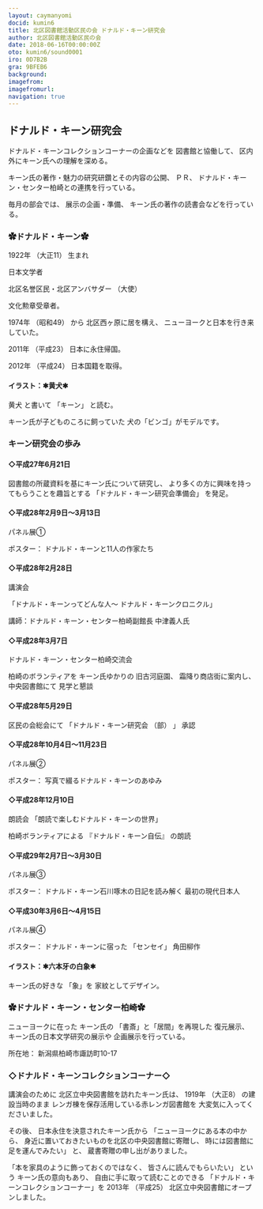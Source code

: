```yaml
---
layout: caymanyomi
docid: kumin6
title: 北区図書館活動区民の会 ドナルド・キーン研究会
author: 北区図書館活動区民の会
date: 2018-06-16T00:00:00Z
oto: kumin6/sound0001
iro: 0D7B2B
gra: 9BFEB6
background: 
imagefrom: 
imagefromurl: 
navigation: true
---
```

   
## <span data-dur="2.865" data-begin="0.000">ドナルド・キーン研究会</span>

<!--span data-dur="1.64" data-begin="2.865">読み上げ時間</span>
<span data-dur="2.312" data-begin="4.505">約6分消す</span-->

<span data-dur="3.452" data-begin="6.817">ドナルド・キーンコレクションコーナーの企画などを</span>
<span data-dur="2.165" data-begin="10.269">図書館と協働して、</span>
<span data-dur="4.409" data-begin="12.434">区内外にキーン氏への理解を深める。</span>

<span data-dur="6.254" data-begin="16.843">キーン氏の著作・魅力の研究研鑽とその内容の公開、</span>
<span data-dur="1.165" data-begin="23.097">ＰＲ、</span>
<span data-dur="5.337" data-begin="24.262">ドナルド・キーン・センター柏崎との連携を行っている。</span>

<span data-dur="1.864" data-begin="29.599">毎月の部会では、</span>
<span data-dur="1.958" data-begin="31.463">展示の企画・準備、</span>
<span data-dur="5.191" data-begin="33.421">キーン氏の著作の読書会などを行っている。</span>

### <span data-dur="2.069" data-begin="38.612">✿ドナルド・キーン✿</span>

<span data-dur="2.442" data-begin="40.681">1922年</span>
<span data-dur="1.835" data-begin="43.123">（大正11）</span>
<span data-dur="0.913" data-begin="44.958">生まれ</span>

<span data-dur="2.117" data-begin="45.871">日本文学者</span>

<span data-dur="3.343" data-begin="47.988">北区名誉区民・北区アンバサダー</span>
<span data-dur="1.028" data-begin="51.331">（大使）</span>

<span data-dur="3.434" data-begin="53.209">文化勲章受章者。</span>

<span data-dur="2.529" data-begin="56.643">1974年</span>
<span data-dur="2.124" data-begin="59.172">（昭和49）</span>
<span data-dur="0.81" data-begin="61.296">から</span>
<span data-dur="2.544" data-begin="62.106">北区西ヶ原に居を構え、</span>
<span data-dur="3.844" data-begin="64.650">ニューヨークと日本を行き来していた。</span>

<span data-dur="1.93" data-begin="68.494">2011年</span>
<span data-dur="1.962" data-begin="70.424">（平成23）</span>
<span data-dur="3.324" data-begin="72.386">日本に永住帰国。</span>

<span data-dur="1.788" data-begin="75.710">2012年</span>
<span data-dur="1.847" data-begin="77.498">（平成24）</span>
<span data-dur="3.765" data-begin="79.345">日本国籍を取得。</span>

#### <span data-dur="2.365" data-begin="83.110">イラスト：✱黄犬✱</span>

<span data-dur="1.014" data-begin="85.475">黄犬</span>
<span data-dur="1.207" data-begin="90.228">と書いて</span>
<span data-dur="1.033" data-begin="91.435">「キーン」</span>
<span data-dur="2.32" data-begin="92.468">と読む。</span>

<span data-dur="3.276" data-begin="94.788">キーン氏が子どものころに飼っていた</span>
<span data-dur="4.077" data-begin="98.064">犬の「ビンゴ」がモデルです。</span>

### <span data-dur="2.875" data-begin="102.141">キーン研究会の歩み</span>

#### <span data-dur="4.473" data-begin="105.016">◇平成27年6月21日</span>

<span data-dur="4.583" data-begin="109.489">図書館の所蔵資料を基にキーン氏について研究し、</span>
<span data-dur="4.429" data-begin="114.072">より多くの方に興味を持ってもらうことを趣旨とする</span>
<span data-dur="3.031" data-begin="118.501">「ドナルド・キーン研究会準備会」</span>
<span data-dur="2.292" data-begin="121.532">を発足。</span>

#### <span data-dur="5.362" data-begin="123.824">◇平成28年2月9日～3月13日</span>

<span data-dur="2.359" data-begin="129.186">パネル展①</span>

<span data-dur="1.189" data-begin="131.545">ポスター：</span>
<span data-dur="4.054" data-begin="132.734">ドナルド・キーンと11人の作家たち</span>

#### <span data-dur="3.913" data-begin="136.788">◇平成28年2月28日</span>

<span data-dur="1.813" data-begin="140.701">講演会</span>

<span data-dur="3.193" data-begin="142.514">「ドナルド・キーンってどんな人～</span>
<span data-dur="2.886" data-begin="145.707">ドナルド・キーンクロニクル」</span>

<span data-dur="6.9" data-begin="148.593">講師：ドナルド・キーン・センター柏崎副館長 中津義人氏</span>

#### <span data-dur="3.398" data-begin="155.493">◇平成28年3月7日</span>

<span data-dur="3.949" data-begin="158.891">ドナルド・キーン・センター柏崎交流会</span>

<span data-dur="2.229" data-begin="162.840">柏崎のボランティアを</span>
<span data-dur="2.016" data-begin="165.069">キーン氏ゆかりの</span>
<span data-dur="1.95" data-begin="167.085">旧古河庭園、</span>
<span data-dur="2.695" data-begin="169.035">霜降り商店街に案内し、</span>
<span data-dur="2.022" data-begin="171.730">中央図書館にて</span>
<span data-dur="2.566" data-begin="173.752">見学と懇談</span>

#### <span data-dur="4.291" data-begin="176.318">◇平成28年5月29日</span>

<span data-dur="2.508" data-begin="180.609">区民の会総会にて</span>
<span data-dur="2.365" data-begin="183.117">「ドナルド・キーン研究会</span>
<span data-dur="0.734" data-begin="185.482">（部）</span>
<span data-dur="0.5" data-begin="186.216">」</span>
<span data-dur="2.148" data-begin="186.716">承認</span>

#### <span data-dur="5.722" data-begin="188.864">◇平成28年10月4日～11月23日</span>

<span data-dur="2.169" data-begin="194.586">パネル展②</span>

<span data-dur="1.19" data-begin="196.755">ポスター：</span>
<span data-dur="4.343" data-begin="197.945">写真で綴るドナルド・キーンのあゆみ</span>

#### <span data-dur="3.473" data-begin="202.288">◇平成28年12月10日</span>

<span data-dur="1.835" data-begin="205.761">朗読会</span>
<span data-dur="3.902" data-begin="207.596">「朗読で楽しむドナルド・キーンの世界」</span>

<span data-dur="2.647" data-begin="211.498">柏崎ボランティアによる</span>
<span data-dur="2.003" data-begin="214.145">『ドナルド・キーン自伝』</span>
<span data-dur="2.225" data-begin="216.148">の朗読</span>

#### <span data-dur="5.103" data-begin="218.373">◇平成29年2月7日～3月30日</span>

<span data-dur="2.347" data-begin="223.476">パネル展③</span>

<span data-dur="1.189" data-begin="225.823">ポスター：</span>
<span data-dur="3.941" data-begin="227.012">ドナルド・キーン石川啄木の日記を読み解く</span>
<span data-dur="3.236" data-begin="230.953">最初の現代日本人</span>

#### <span data-dur="4.56" data-begin="234.189">◇平成30年3月6日～4月15日</span>

<span data-dur="2.246" data-begin="238.749">パネル展④</span>

<span data-dur="1.189" data-begin="240.995">ポスター：</span>
<span data-dur="2.235" data-begin="242.184">ドナルド・キーンに宿った</span>
<span data-dur="1.267" data-begin="244.419">「センセイ」</span>
<span data-dur="3.183" data-begin="245.686">角田柳作</span>

#### <span data-dur="1.191" data-begin="248.869">イラスト：</span><span data-dur="2.646" data-begin="250.060">✱六本牙の白象✱</span>

<span data-dur="1.632" data-begin="252.706">キーン氏の好きな</span>
<span data-dur="1.025" data-begin="254.338">「象」を</span>
<span data-dur="3.417" data-begin="255.363">家紋としてデザイン。</span>

### <span data-dur="3.221" data-begin="258.780">✿ドナルド・キーン・センター柏崎✿</span>

<span data-dur="1.84" data-begin="262.001">ニューヨークに在った</span>
<span data-dur="1.221" data-begin="263.841">キーン氏の</span>
<span data-dur="2.684" data-begin="265.062">「書斎」と「居間」を再現した</span>
<span data-dur="1.577" data-begin="267.746">復元展示、</span>
<span data-dur="3.352" data-begin="269.323">キーン氏の日本文学研究の展示や</span>
<span data-dur="3.651" data-begin="272.675">企画展示を行っている。</span>

<span data-dur="1.286" data-begin="276.326">所在地：</span>
<span data-dur="5.63" data-begin="277.612">新潟県柏崎市諏訪町10-17</span>

### <span data-dur="3.15" data-begin="283.242">◇ドナルド・キーンコレクションコーナー◇</span>
<span data-dur="1.82" data-begin="286.392">講演会のために</span>
<span data-dur="3.926" data-begin="288.212">北区立中央図書館を訪れたキーン氏は、</span>
<span data-dur="2.335" data-begin="292.138">1919年</span>
<span data-dur="1.537" data-begin="294.473">（大正8）</span>
<span data-dur="2.091" data-begin="296.010">の建設当時のまま</span>
<span data-dur="4.085" data-begin="298.101">レンガ棟を保存活用している赤レンガ図書館を</span>
<span data-dur="3.87" data-begin="302.186">大変気に入ってくださいました。</span>

<span data-dur="1.09" data-begin="306.056">その後、</span>
<span data-dur="3.785" data-begin="307.146">日本永住を決意されたキーン氏から</span>
<span data-dur="2.528" data-begin="310.931">「ニューヨークにある本の中から、</span>
<span data-dur="5.084" data-begin="313.459">身近に置いておきたいものを北区の中央図書館に寄贈し、</span>
<span data-dur="3.66" data-begin="318.543">時には図書館に足を運んでみたい」</span>
<span data-dur="0.653" data-begin="322.203">と、</span>
<span data-dur="3.876" data-begin="322.856">蔵書寄贈の申し出がありました。</span>

<span data-dur="3.202" data-begin="326.732">「本を家具のように飾っておくのではなく、</span>
<span data-dur="2.302" data-begin="329.934">皆さんに読んでもらいたい」</span>
<span data-dur="1.031" data-begin="332.236">という</span>
<span data-dur="1.934" data-begin="333.267">キーン氏の意向もあり、</span>
<span data-dur="2.942" data-begin="335.201">自由に手に取って読むことのできる</span>
<span data-dur="2.766" data-begin="338.143">「ドナルド・キーンコレクションコーナー」を</span>
<span data-dur="2.031" data-begin="340.909">2013年</span>
<span data-dur="1.758" data-begin="342.940">（平成25）</span>
<span data-dur="5.231" data-begin="344.698">北区立中央図書館にオープンしました。</span>

<!--span data-dur="1.127" data-begin="349.929">以上で</span>
<span data-dur="2.364" data-begin="351.056">「ドナルド・キーン研究会」</span>
<span data-dur="3.389" data-begin="353.420">の読み上げを終わります消す。</span-->

